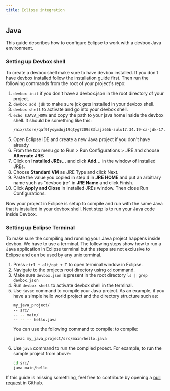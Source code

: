 ```yaml
---
title: Eclipse integration
---
```



## Java
This guide describes how to configure Eclipse to work with a devbox Java environment.

### Setting up Devbox shell
To create a devbox shell make sure to have devbox installed. If you don't have devbox installed follow the installation guide first. Then run the following commands from the root of your project's repo:

1. `devbox init` if you don't have a devbox.json in the root directory of your project.
2. `devbox add jdk` to make sure jdk gets installed in your devbox shell.
3. `devbox shell` to activate and go into your devbox shell.
4. `echo $JAVA_HOME` and copy the path to your java home inside the devbox shell. It should be something like this:
    ```bash
    /nix/store/qaf9fysymdoj19qtyg7209s83lajz65b-zulu17.34.19-ca-jdk-17.0.3
    ```
5. Open Eclipse IDE and create a new Java project if you don't have already
6. From the top menu go to Run > Run Configurations > JRE and choose **Alternate JRE:**
7. Click on **Installed JREs...**  and click **Add...** in the window of Installed JREs.
8. Choose **Standard VM** as JRE Type and click Next.
9. Paste the value you copied in step 4 in **JRE HOME** and put an arbitrary name such as "devbox-jre" in **JRE Name** and click Finish.
10. Click **Apply and Close** in Installed JREs window. Then close Run Configurations.

Now your project in Eclipse is setup to compile and run with the same Java that is installed in your devbox shell. Next step is to run your Java code inside Devbox.

### Setting up Eclipse Terminal

To make sure the compiling and running your Java project happens inside devbox. We have to use a terminal. The following steps show how to run a Java application in Eclipse terminal but the steps are not exclusive to Eclipse and can be used by any unix terminal.

1. Press `ctrl + alt/opt + T` to open terminal window in Eclipse.
2. Navigate to the projects root directory using `cd` command.
3. Make sure `devbox.json` is present in the root directory `ls | grep devbox.json`
4. Run `devbox shell` to activate devbox shell in the terminal.
5. Use `javac` command to compile your Java project. As an example, if you have a simple hello world project and the directory structure such as: 
    ```bash
    my_java_project/
    -- src/
    -- -- main/
    -- -- -- hello.java
    ```
    You can use the following command to compile:
    to compile:
    ```bash
    javac my_java_project/src/main/hello.java
    ```
6. Use `java` command to run the compiled proect. For example, to run the sample project from above:
    ```bash
    cd src/
    java main/hello
    ```

If this guide is missing something, feel free to contribute by opening a [pull request](https://github.com/jetpack-io/devbox/pulls) in Github.
